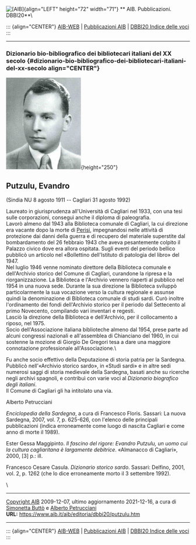 ![\[AIB\]](/aib/wi/aibv72.gif){align="LEFT" height="72" width="71"}
** AIB. Pubblicazioni. DBBI20**\

::: {align="CENTER"}
[AIB-WEB](/) \| [Pubblicazioni AIB](/pubblicazioni/) \| [DBBI20 Indice
delle voci](dbbi20.htm)
:::

------------------------------------------------------------------------

### Dizionario bio-bibliografico dei bibliotecari italiani del XX secolo {#dizionario-bio-bibliografico-dei-bibliotecari-italiani-del-xx-secolo align="CENTER"}

![\[Ritratto\]](putzulu.jpg){height="250"}

## Putzulu, Evandro

(Sindia NU 8 agosto 1911 -- Cagliari 31 agosto 1992)

Laureato in giurisprudenza all\'Università di Cagliari nel 1933, con una
tesi sulle corporazioni, conseguì anche il diploma di paleografia.\
Lavorò almeno dal 1943 alla Biblioteca comunale di Cagliari, la cui
direzione era vacante dopo la morte di [Perisi](perisi.htm),
impegnandosi nelle attività di protezione dai danni della guerra e di
recupero del materiale superstite dal bombardamento del 26 febbraio 1943
che aveva pesantemente colpito il Palazzo civico dove era allora
ospitata. Sugli eventi del periodo bellico pubblicò un articolo nel
«Bollettino dell\'Istituto di patologia del libro» del 1947.\
Nel luglio 1946 venne nominato direttore della Biblioteca comunale e
dell\'Archivio storico del Comune di Cagliari, curandone la ripresa e la
riorganizzazione. La Biblioteca e l\'Archivio vennero riaperti al
pubblico nel 1954 in una nuova sede. Durante la sua direzione la
Biblioteca sviluppò particolarmente la sua vocazione verso la cultura
regionale e assunse quindi la denominazione di Biblioteca comunale di
studi sardi. Curò inoltre l\'ordinamento dei fondi dell\'Archivio
storico per il periodo dal Settecento al primo Novecento, compilando
vari inventari e regesti.\
Lasciò la direzione della Biblioteca e dell\'Archivio, per il
collocamento a riposo, nel 1975.\
Socio dell\'Associazione italiana biblioteche almeno dal 1954, prese
parte ad alcuni congressi nazionali e all\'assemblea di Chianciano del
1960, in cui sostenne la mozione di Giorgio De Gregori tesa a dare una
maggiore connotazione professionale all\'Associazione.\

Fu anche socio effettivo della Deputazione di storia patria per la
Sardegna.\
Pubblicò nell\'«Archivio storico sardo», in «Studi sardi» e in altre
sedi numerosi saggi di storia medievale della Sardegna, basati anche su
ricerche negli archivi spagnoli, e contribuì con varie voci al
*Dizionario biografico degli italiani*.\
Il Comune di Cagliari gli ha intitolato una via.

Alberto Petrucciani

*Enciclopedia della Sardegna*, a cura di Francesco Floris. Sassari: La
nuova Sardegna, 2007, vol. 7, p. 625-626, con l\'elenco delle principali
pubblicazioni (indica erroneamente come luogo di nascita Cagliari e come
anno di morte il 1989).

Ester Gessa Maggipinto. *Il fascino del rigore: Evandro Putzulu, un uomo
cui la cultura cagliaritana è largamente debitrice*. «Almanacco di
Cagliari», 2000, \[3\] p.: ill.

Francesco Cesare Casula. *Dizionario storico sardo*. Sassari: Delfino,
2001, vol. 2, p. 1262 (che lo dice erroneamente morto il 3 settembre
1992).

\

------------------------------------------------------------------------

[Copyright AIB](/su-questo-sito/dichiarazione-di-copyright-aib-web/)
2009-12-07, ultimo aggiornamento 2021-12-16, a cura di [Simonetta
Buttò](/aib/redazione3.htm) e [Alberto
Petrucciani](/su-questo-sito/redazione-aib-web/)\
**URL:** https://www.aib.it/aib/editoria/dbbi20/putzulu.htm

------------------------------------------------------------------------

::: {align="CENTER"}
[AIB-WEB](/) \| [Pubblicazioni AIB](/pubblicazioni/) \| [DBBI20 Indice
delle voci](dbbi20.htm)
:::

